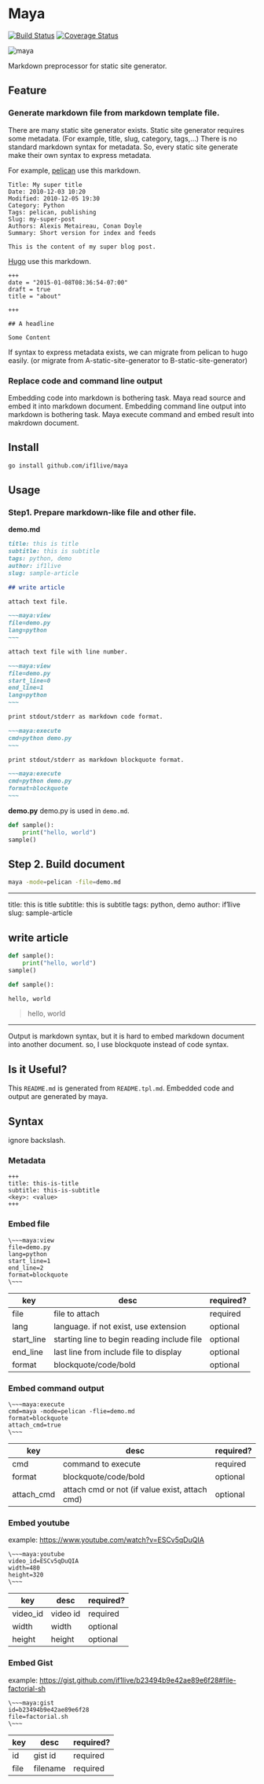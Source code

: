 # Maya

[![Build Status](https://travis-ci.org/if1live/maya.svg?branch=master)](https://travis-ci.org/if1live/maya)
[![Coverage Status](https://coveralls.io/repos/github/if1live/maya/badge.svg?branch=master)](https://coveralls.io/github/if1live/maya?branch=master)

![maya](https://raw.githubusercontent.com/if1live/maya/master/document/maya.jpg)

Markdown preprocessor for static site generator.

## Feature
### Generate markdown file from markdown template file.
There are many static site generator exists.
Static site generator requires some metadata. (For example, title, slug, category, tags,...)
There is no standard markdown syntax for metadata.
So, every static site generate make their own syntax to express metadata.

For example, [pelican](http://blog.getpelican.com/) use this markdown.

```
Title: My super title
Date: 2010-12-03 10:20
Modified: 2010-12-05 19:30
Category: Python
Tags: pelican, publishing
Slug: my-super-post
Authors: Alexis Metaireau, Conan Doyle
Summary: Short version for index and feeds

This is the content of my super blog post.
```

[Hugo](https://gohugo.io/) use this markdown.

```
+++
date = "2015-01-08T08:36:54-07:00"
draft = true
title = "about"

+++

## A headline

Some Content
```

If syntax to express metadata exists, we can migrate from pelican to hugo easily.
(or migrate from A-static-site-generator to B-static-site-generator)

### Replace code and command line output
Embedding code into markdown is bothering task. Maya read source and embed it into markdown document.
Embedding command line output into markdown is bothering task. Maya execute command and embed result into makrdown document.


## Install

```bash
go install github.com/if1live/maya
```

## Usage

### Step1. Prepare markdown-like file and other file.

**demo.md**

```md
title: this is title
subtitle: this is subtitle
tags: python, demo
author: if1live
slug: sample-article

## write article

attach text file.

~~~maya:view
file=demo.py
lang=python
~~~

attach text file with line number.

~~~maya:view
file=demo.py
start_line=0
end_line=1
lang=python
~~~

print stdout/stderr as markdown code format.

~~~maya:execute
cmd=python demo.py
~~~

print stdout/stderr as markdown blockquote format.

~~~maya:execute
cmd=python demo.py
format=blockquote
~~~
```

**demo.py**
demo.py is used in ``demo.md``.

```python
def sample():
    print("hello, world")
sample()
```

## Step 2. Build document

```bash
maya -mode=pelican -file=demo.md
```

-----

title: this is title
subtitle: this is subtitle
tags: python, demo
author: if1live
slug: sample-article

## write article

```python
def sample():
    print("hello, world")
sample()
```

```python
def sample():
```

```bash
hello, world
```

> hello, world
>
>


-----

Output is markdown syntax, but it is hard to embed markdown document into another document. so, I use blockquote instead of code syntax.

## Is it Useful?

This `README.md` is generated from `README.tpl.md`.
Embedded code and output are generated by maya.

## Syntax

ignore backslash.

### Metadata

```
+++
title: this-is-title
subtitle: this-is-subtitle
<key>: <value>
+++
```

### Embed file

```
\~~~maya:view
file=demo.py
lang=python
start_line=1
end_line=2
format=blockquote
\~~~
```

| key | desc | required? |
|-------|------|-----------|
| file | file to attach | required |
| lang | language. if not exist, use extension |  optional |
| start_line | starting line to begin reading include file | optional |
| end_line | last line from include file to display | optional |
| format | blockquote/code/bold | optional |


### Embed command output

```
\~~~maya:execute
cmd=maya -mode=pelican -flie=demo.md
format=blockquote
attach_cmd=true
\~~~
```

| key | desc | required? |
|-------|------|-----------|
| cmd | command to execute | required |
| format | blockquote/code/bold |  optional |
| attach_cmd | attach cmd or not (if value exist, attach cmd) | optional |

### Embed youtube

example: https://www.youtube.com/watch?v=ESCv5qDuQIA

```
\~~~maya:youtube
video_id=ESCv5qDuQIA
width=480
height=320
\~~~
```


| key | desc | required? |
|-----|------|-----------|
| video_id | video id | required |
| width | width | optional |
| height | height | optional |

### Embed Gist

example: https://gist.github.com/if1live/b23494b9e42ae89e6f28#file-factorial-sh

```
\~~~maya:gist
id=b23494b9e42ae89e6f28
file=factorial.sh
\~~~
```

| key | desc | required? |
|-----|------|-----------|
| id | gist id | required |
| file | filename | required |
